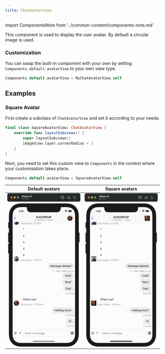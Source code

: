 ```yaml
---
title: ChatAvatarView
---
```


import ComponentsNote from '../common-content/components-note.md'

This component is used to display the user avatar. By default a circular image is used. 

### Customization

You can swap the built-in component with your own by setting `Components.default.avatarView` to your own view type.

```swift
Components.default.avatarView = MyChatAvatarView.self
```

<ComponentsNote />

## Examples

### Square Avatar

First create a subclass of `ChatAvatarView` and set it according to your needs. 

```swift
final class SquareAvatarView: ChatAvatarView {
    override func layoutSubviews() {
        super.layoutSubviews()
        imageView.layer.cornerRadius = 3
    }
}
``` 

Next, you need to set this custom view to `Components` in the context where your customisation takes place. 

```swift
Components.default.avatarView = SquareAvatarView.self
```

| Default avatars | Square avatars |
| ------------- | ------------- |
| ![Chat with default message alignment](../assets/message-layout-default.png)  | ![Chat with square avatart](../assets/message-layout-squared-avatar.png)  |
